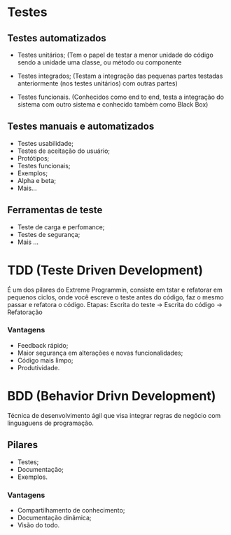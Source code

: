 # Testes

## Testes automatizados

* Testes unitários; (Tem o papel de testar a menor unidade do código sendo a unidade uma classe, ou método ou componente

* Testes integrados; (Testam a integração das pequenas partes testadas anteriormente (nos testes unitários) com outras partes)

* Testes funcionais. (Conhecidos como end to end, testa a integração do sistema com outro sistema e conhecido também como Black Box)

## Testes manuais e automatizados

* Testes usabilidade;
* Testes de aceitação do usuário;
* Protótipos;
* Testes funcionais;
* Exemplos;
* Alpha e beta;
* Mais...

## Ferramentas de teste

* Teste de carga e perfomance;
* Testes de segurança;
* Mais ...

# TDD (Teste Driven Development)

É um dos pilares do Extreme Programmin, consiste em tstar e refatorar em pequenos ciclos, onde você escreve o teste antes do código, faz o mesmo passar e refatora o código.
    Etapas:
Escrita do teste -> Escrita do código -> Refatoração

### Vantagens
* Feedback rápido;
* Maior segurança em alterações e novas funcionalidades;
* Código mais limpo;
* Produtividade.

# BDD (Behavior Drivn Development)

Técnica de desenvolvimento ágil que visa integrar regras de negócio com linguaguens de programação.

## Pilares
* Testes;
* Documentação;
* Exemplos.

### Vantagens

* Compartilhamento de conhecimento;
* Documentação dinâmica;
* Visão do todo.